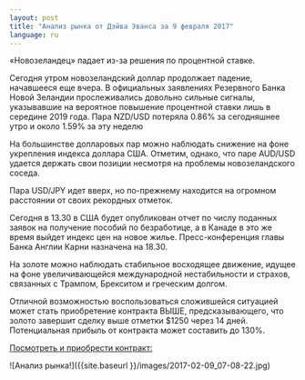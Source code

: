 ```yaml
---
layout: post
title: "Анализ рынка от Дэйва Эванса за 9 февраля 2017"
language: ru
---
```

«Новозеландец» падает из-за решения по процентной ставке.

Сегодня утром новозеландский доллар продолжает падение, начавшееся еще вчера. В официальных заявлениях Резервного Банка Новой Зеландии прослеживались довольно сильные сигналы, указывавшие на вероятное повышение процентной ставки лишь в середине 2019 года. Пара NZD/USD потеряла 0.86% за сегодняшнее утро и около 1.59% за эту неделю

На большинстве долларовых пар можно наблюдать снижение на фоне укрепления индекса доллара США. Отметим, однако, что паре AUD/USD удается держать свои позиции несмотря на проблемы новозеландского соседа.

Пара USD/JPY идет вверх, но по-прежнему находится на огромном расстоянии от своих рекордных отметок.

Сегодня в 13.30 в США будет опубликован отчет по числу поданных заявок на получение пособий по безработице, а в Канаде в это же время выйдет индекс цен на новое жилье. Пресс-конференция главы Банка Англии Карни назначена на 18.30. 

На золоте можно наблюдать стабильное восходящее движение, идущее на фоне увеличивающейся международной нестабильности и страхов, связанных с Трампом, Брекситом и греческим долгом.

Отличной возможностью воспользоваться сложившейся ситуацией может стать приобретение контракта ВЫШЕ, предсказывающего, что золото завершит сделку выше отметки $1250 через 14 дней. Потенциальная прибыль от контракта может составить до 130%.

<a href="http://record.binary.com/_bivVDfg8lHux76XffYA0JmNd7ZgqdRLk/1/?market=metals&amp;duration_amount=14&amp;duration_units=d&amp;amount=10&amp;amount_type=payout&amp;expiry_type=duration&amp;underlying=frxXAUUSD&amp;formname=higherlower&amp;barrier=1250&amp;s=1&amp;t=RcWwlD7SryDsNnxnKFWo8Z0co5lt24DG" target="_blank">Посмотреть и приобрести контракт:</a>


![Анализ рынка!]({{site.baseurl }}/images/2017-02-09_07-08-22.jpg)
